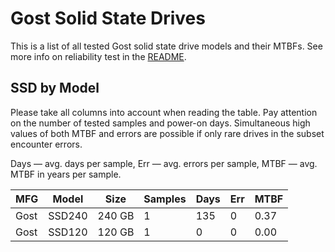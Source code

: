 Gost Solid State Drives
=======================

This is a list of all tested Gost solid state drive models and their MTBFs. See
more info on reliability test in the [README](https://github.com/linuxhw/SMART).

SSD by Model
------------

Please take all columns into account when reading the table. Pay attention on the
number of tested samples and power-on days. Simultaneous high values of both MTBF
and errors are possible if only rare drives in the subset encounter errors.

Days — avg. days per sample,
Err  — avg. errors per sample,
MTBF — avg. MTBF in years per sample.

| MFG       | Model              | Size   | Samples | Days  | Err   | MTBF   |
|-----------|--------------------|--------|---------|-------|-------|--------|
| Gost      | SSD240             | 240 GB | 1       | 135   | 0     | 0.37   |
| Gost      | SSD120             | 120 GB | 1       | 0     | 0     | 0.00   |
